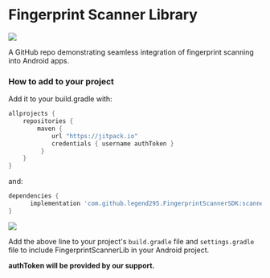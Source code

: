# Fingerprint Scanner Library

[![](https://jitpack.io/v/legend295/FingerprintScannerSDK.svg)](https://jitpack.io/#legend295/FingerprintScannerSDK)

A GitHub repo demonstrating seamless integration of fingerprint scanning into Android apps.

### How to add to your project
Add it to your build.gradle with:
```gradle
allprojects {
    repositories {
        maven { 
            url "https://jitpack.io"
            credentials { username authToken }
         }
    }
}
```
and:

```gradle
dependencies {
      implementation 'com.github.legend295.FingerprintScannerSDK:scanner:{latest version}'
}
```

![](https://jitpack.io/v/legend295/FingerprintScannerSDK.svg)

Add the above line to your project's `build.gradle` file and `settings.gradle` file to include FingerprintScannerLib in your Android project.

**authToken will be provided by our support.** 
